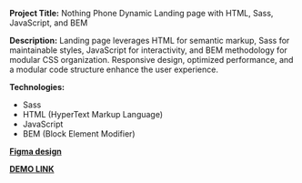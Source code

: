 **Project Title:** 
Nothing Phone Dynamic Landing page with HTML, Sass, JavaScript, and BEM

**Description:**
Landing page leverages  HTML for semantic markup, Sass for maintainable styles, JavaScript for interactivity, and BEM methodology for modular CSS organization. Responsive design, optimized performance, and a modular code structure enhance the user experience.

**Technologies:**
- Sass
- HTML (HyperText Markup Language)
- JavaScript
- BEM (Block Element Modifier)

**[Figma design](https://www.figma.com/file/DtkQmQ797hk0nI4KfMi2Uq/BOSE-New-Version?type=design&mode=design)**

**[DEMO LINK](https://daryna-hnidash.github.io/Nothing_Landing_Page/)**
